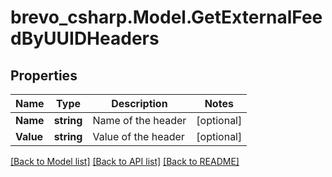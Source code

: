 # brevo_csharp.Model.GetExternalFeedByUUIDHeaders
## Properties

Name | Type | Description | Notes
------------ | ------------- | ------------- | -------------
**Name** | **string** | Name of the header | [optional] 
**Value** | **string** | Value of the header | [optional] 

[[Back to Model list]](../README.md#documentation-for-models) [[Back to API list]](../README.md#documentation-for-api-endpoints) [[Back to README]](../README.md)

